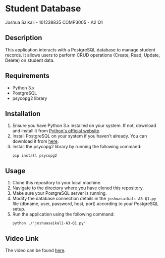 # Student Database
Joshua Saikali - 101238835
COMP3005 - A2 Q1

## Description
This application interacts with a PostgreSQL database to manage student records. It allows users to perform CRUD operations (Create, Read, Update, Delete) on student data.

## Requirements
- Python 3.x
- PostgreSQL
- psycopg2 library

## Installation
1. Ensure you have Python 3.x installed on your system. If not, download and install it from [Python's official website](https://www.python.org/downloads/).
2. Install PostgreSQL on your system if you haven't already. You can download it from [here](https://www.postgresql.org/download/).
3. Install the psycopg2 library by running the following command:
    ```
    pip install psycopg2
    ```

## Usage
1. Clone this repository to your local machine.
2. Navigate to the directory where you have cloned this repository.
3. Make sure your PostgreSQL server is running.
4. Modify the database connection details in the `joshuasaikali-A3-Q1.py` file (dbname, user, password, host, port) according to your PostgreSQL setup.
5. Run the application using the following command:
    ```
    python ./'joshuasaikali-A3-Q1.py'
    ```
## Video Link
The video can be found [here](https://www.youtube.com/watch?v=QY4YQvFzuPU).